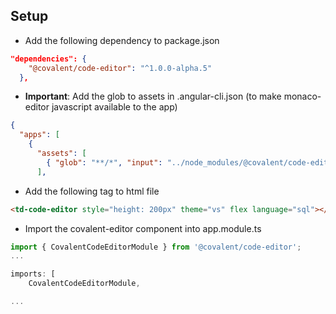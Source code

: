 ## Setup

* Add the following dependency to package.json
```json
"dependencies": {
    "@covalent/code-editor": "^1.0.0-alpha.5"
  },
```
* **Important**: Add the glob to assets in .angular-cli.json (to make monaco-editor javascript available to the app)
```json
{
  "apps": [
    {
      "assets": [
        { "glob": "**/*", "input": "../node_modules/@covalent/code-editor/assets/monaco", "output": "./assets/monaco/" }
      ],
```
* Add the following tag to html file
```html
<td-code-editor style="height: 200px" theme="vs" flex language="sql"></td-code-editor>
```
* Import the covalent-editor component into app.module.ts
```typescript
import { CovalentCodeEditorModule } from '@covalent/code-editor';
...

imports: [
    CovalentCodeEditorModule,

...
```